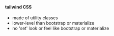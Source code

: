 #### tailwind CSS
* made of utility classes
* lower-level than bootstrap or materialize
* no 'set' look or feel like bootstrap or materialize
